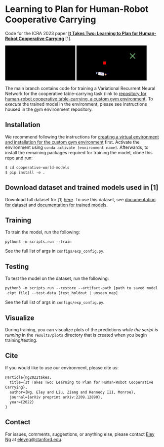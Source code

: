 # Learning to Plan for Human-Robot Cooperative Carrying
Code for the ICRA 2023 paper **[It Takes Two: Learning to Plan for Human-Robot Cooperative Carrying](https://sites.google.com/view/cooperative-carrying)** [1].

<p float="center">
  <img src="/media/test_holdout_pred_8x.gif" width="45%" />
  <img src="/media/unseen_map_pred_8x.gif" width="45%" /> 
</p>

The main branch contains code for training a Variational Recurrent Neural Network for the cooperative table-carrying task (link to [repository for human-robot cooperative table-carrying, a custom gym environment](https://github.com/eleyng/table-carrying-ai). To *execute* the trained model in the environment, please see instructions housed in the gym environment repository.

## Installation

We recommend following the instructions for [creating a virtual environment and installation for the custom gym environment](https://github.com/eleyng/table-carrying-ai) first. Activate the environment using `conda activate [environment name]`. Afterwards, to install the remaining packages required for training the model, clone this repo and run:
```
$ cd cooperative-world-models
$ pip install -e .
```

## Download dataset and trained models used in [1]

Download full dataset for [1] [here](https://drive.google.com/drive/folders/1RqmUrl0xPPURRrGFpoC3pgIm-NmgyKV6?usp=share_link). To use this dataset, see [documentation for dataset](https://github.com/eleyng/cooperative-planner/tree/main/datasets) and [documentation for trained models](https://github.com/eleyng/cooperative-planner/tree/main/trained_models).

## Training

To train the model, run the following:
```
python3 -m scripts.run --train
```
See the full list of args in `configs/exp_config.py`.

## Testing

To test the model on the dataset, run the following:
```
python3 -m scripts.run --restore --artifact-path [path to saved model .ckpt file] --test-data [test_holdout | unseen_map]
```
See the full list of args in `configs/exp_config.py`.

## Visualize

During training, you can visualize plots of the predictions *while the script is running* in the `results/plots` directory that is created when you begin training/testing.

## Cite
If you would like to use our environment, please cite us:
```
@article{ng2022takes,
  title={It Takes Two: Learning to Plan for Human-Robot Cooperative Carrying},
  author={Ng, Eley and Liu, Ziang and Kennedy III, Monroe},
  journal={arXiv preprint arXiv:2209.12890},
  year={2022}
}
```

## Contact  
For issues, comments, suggestions, or anything else, please contact [Eley Ng](https://eleyng.github.io) at eleyng@stanford.edu.

